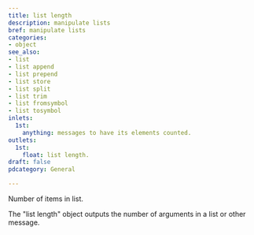 ```yaml
---
title: list length
description: manipulate lists
bref: manipulate lists
categories:
- object
see_also:
- list
- list append
- list prepend
- list store
- list split
- list trim
- list fromsymbol
- list tosymbol
inlets:
  1st: 
    anything: messages to have its elements counted.
outlets:
  1st:
    float: list length.
draft: false
pdcategory: General

---
```

Number of items in list.

The "list length" object outputs the number of arguments in a list or other message.


